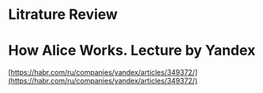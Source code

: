 # Litrature Review

# How Alice Works. Lecture by Yandex

[https://habr.com/ru/companies/yandex/articles/349372/](https://habr.com/ru/companies/yandex/articles/349372/)